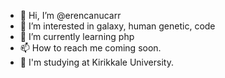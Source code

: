 - 👋 Hi, I’m @erencanucarr
- 👀 I’m interested in galaxy, human genetic, code
- 🌱 I’m currently learning php
- 📫 How to reach me coming soon.
- 📗 I'm studying at Kirikkale University.
